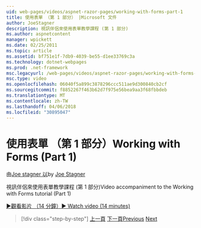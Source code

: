```yaml
---
uid: web-pages/videos/aspnet-razor-pages/working-with-forms-part-1
title: 使用表單 （第 1 部分） |Microsoft 文件
author: JoeStagner
description: 視訊伴侶來使用表單教學課程 (第 1 部分)
ms.author: aspnetcontent
manager: wpickett
ms.date: 02/25/2011
ms.topic: article
ms.assetid: bf751e1f-7db9-4039-be55-d1ee33769c3a
ms.technology: dotnet-webpages
ms.prod: .net-framework
msc.legacyurl: /web-pages/videos/aspnet-razor-pages/working-with-forms-part-1
msc.type: video
ms.openlocfilehash: 06040f5a899c3878296ccc511ae9d300840cb2cf
ms.sourcegitcommit: f8852267f463b62d7f975e56bea9aa3f68fbbdeb
ms.translationtype: MT
ms.contentlocale: zh-TW
ms.lasthandoff: 04/06/2018
ms.locfileid: "30895047"
---
```

<a name="working-with-forms-part-1"></a><span data-ttu-id="47835-103">使用表單 （第 1 部分）</span><span class="sxs-lookup"><span data-stu-id="47835-103">Working with Forms (Part 1)</span></span>
====================
<span data-ttu-id="47835-104">由[Joe stagner 以](https://github.com/JoeStagner)</span><span class="sxs-lookup"><span data-stu-id="47835-104">by [Joe Stagner](https://github.com/JoeStagner)</span></span>

<span data-ttu-id="47835-105">視訊伴侶來使用表單教學課程 (第 1 部分)</span><span class="sxs-lookup"><span data-stu-id="47835-105">Video accompaniment to the Working with Forms tutorial (Part 1)</span></span>

[<span data-ttu-id="47835-106">&#9654;觀看影片 （14 分鐘）</span><span class="sxs-lookup"><span data-stu-id="47835-106">&#9654; Watch video (14 minutes)</span></span>](https://channel9.msdn.com/Blogs/ASP-NET-Site-Videos/working-with-forms-part-1)

> [!div class="step-by-step"]
> <span data-ttu-id="47835-107">[上一頁](creating-a-consistent-look-part-2.md)
> [下一頁](working-with-forms-part-2.md)</span><span class="sxs-lookup"><span data-stu-id="47835-107">[Previous](creating-a-consistent-look-part-2.md)
[Next](working-with-forms-part-2.md)</span></span>
